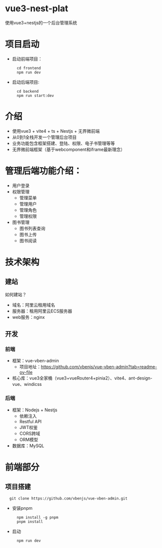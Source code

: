 # vue3-nest-plat
使用vue3+nestjs的一个后台管理系统

# 项目启动
  * 启动前端项目：
    ```
      cd frontend
      npm run dev
    ```
  * 启动后端项目:
    ```
      cd backend
      npm run start:dev
    ```

# 介绍
  * 使用vue3 + vite4 + ts + Nestjs + 无界微前端
  * 从0到1全栈开发一个管理后台项目
  * 业务功能包含框架搭建、登陆、权限、电子书管理等等
  * 无界微前端框架（基于webcomponent和iframe最新理念）

# 管理后端功能介绍：
  * 用户登录
  * 权限管理
    - 管理菜单
    - 管理用户
    - 管理角色
    - 管理权限
  * 图书管理
    - 图书列表查询
    - 图书上传
    - 图书阅读

# 技术架构
## 建站
  如何建站？
  * 域名：阿里云租用域名
  * 服务器：租用阿里云ECS服务器
  * web服务：nginx

## 开发
### 前端
  * 框架：vue-vben-admin 
    - 项目地址：https://github.com/vbenjs/vue-vben-admin?tab=readme-ov-file
  * 核心库：vue3全家桶（vue3+vueRouter4+pinia2）、vite4、ant-design-vue、windicss
  
### 后端
  * 框架：Nodejs + Nestjs
    - 依赖注入
    - Restful API
    - JWT权鉴
    - CORS跨域
    - ORM模型
  * 数据库：MySQL

# 前端部分
## 项目搭建
  ```
    git clone https://github.com/vbenjs/vue-vben-admin.git
  ```
  * 安装pnpm
    ```
      npm install -g pnpm
      pnpm install
    ```
  * 启动
    ```
      npm run dev
    ```
